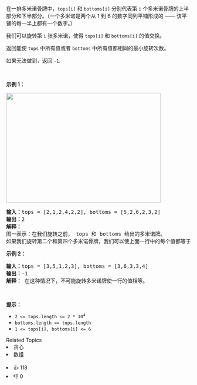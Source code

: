 <p>在一排多米诺骨牌中，<code>tops[i]</code> 和 <code>bottoms[i]</code>&nbsp;分别代表第 <code>i</code> 个多米诺骨牌的上半部分和下半部分。（一个多米诺是两个从 1 到 6 的数字同列平铺形成的&nbsp;—— 该平铺的每一半上都有一个数字。）</p>

<p>我们可以旋转第&nbsp;<code>i</code>&nbsp;张多米诺，使得 <code>tops[i]</code> 和 <code>bottoms[i]</code>&nbsp;的值交换。</p>

<p>返回能使 <code>tops</code> 中所有值或者 <code>bottoms</code> 中所有值都相同的最小旋转次数。</p>

<p>如果无法做到，返回&nbsp;<code>-1</code>.</p>

<p>&nbsp;</p>

<p><strong class="example">示例 1：</strong></p> 
<img alt="" src="https://assets.leetcode.com/uploads/2021/05/14/domino.png" style="height: 300px; width: 421px;" /> 
<pre>
<strong>输入：</strong>tops = [2,1,2,4,2,2], bottoms = [5,2,6,2,3,2]
<strong>输出：</strong>2
<strong>解释：</strong> 
图一表示：在我们旋转之前， tops 和 bottoms 给出的多米诺牌。 
如果我们旋转第二个和第四个多米诺骨牌，我们可以使上面一行中的每个值都等于 2，如图二所示。 
</pre>

<p><strong class="example">示例 2：</strong></p>

<pre>
<strong>输入：</strong>tops = [3,5,1,2,3], bottoms = [3,6,3,3,4]
<strong>输出：</strong>-1
<strong>解释：</strong> 在这种情况下，不可能旋转多米诺牌使一行的值相等。
</pre>

<p>&nbsp;</p>

<p><strong>提示：</strong></p>

<ul> 
 <li><code>2 &lt;= tops.length &lt;= 2 * 10<sup>4</sup></code></li> 
 <li><code>bottoms.length == tops.length</code></li> 
 <li><code>1 &lt;= tops[i], bottoms[i] &lt;= 6</code></li> 
</ul>

<div><div>Related Topics</div><div><li>贪心</li><li>数组</li></div></div><br><div><li>👍 118</li><li>👎 0</li></div>
